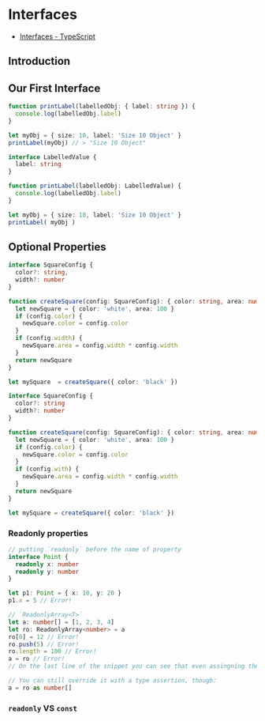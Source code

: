 # Interfaces
- [Interfaces - TypeScript](https://www.typescriptlang.org/docs/handbook/interfaces.html)

## Introduction

## Our First Interface

```typescript
function printLabel(labelledObj: { label: string }) {
  console.log(labelledObj.label)
}

let myObj = { size: 10, label: 'Size 10 Object' }
printLabel(myObj) // > "Size 10 Object"
```

```typescript
interface LabelledValue {
  label: string
}

function printLabel(labelledObj: LabelledValue) {
  console.log(labelledObj.label)
}

let myObj = { size: 10, label: 'Size 10 Object' }
printLabel( myObj )
```

## Optional Properties

```typescript
interface SquareConfig {
  color?: string,
  width?: number
}

function createSquare(config: SquareConfig): { color: string, area: number } {
  let newSquare = { color: 'white', area: 100 }
  if (config.color) {
    newSquare.color = config.color
  }
  if (config.width) {
    newSquare.area = config.width * config.width
  }
  return newSquare
}

let mySquare  = createSquare({ color: 'black' })
```

```typescript
interface SquareConfig {
  color?: string
  width?: number
}

function createSquare(config: SquareConfig): { color: string, area: number} {
  let newSquare = { color: 'white', area: 100 }
  if (config.color) {
    newSquare.color = config.color
  }
  if (config.with) {
    newSquare.area = config.width * config.width
  }
  return newSquare
}

let mySquare = createSquare({ color: 'black' })
```

### Readonly properties

```typescript
// putting `readonly` before the name of property
interface Point {
  readonly x: number
  readonly y: number
}
```

```typescript
let p1: Point = { x: 10, y: 20 }
p1.x = 5 // Error!
```

```typescript
// `ReadonlyArray<T>`
let a: number[] = [1, 2, 3, 4]
let ro: ReadonlyArray<number> = a
ro[0] = 12 // Error!
ro.push(5) // Error!
ro.length = 100 // Error!
a = ro // Error!
// On the last line of the snippet you can see that even assingning the entire ReadonlyArray back to normal array is illegal.
```

```typescript
// You can still override it with a type assertion, though:
a = ro as number[]
```

### `readonly` VS `const`
